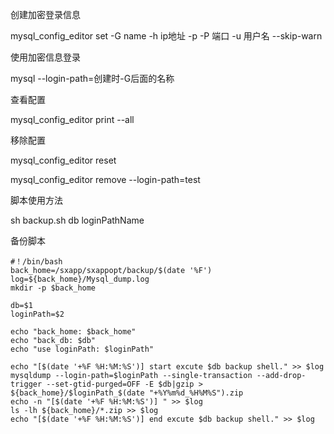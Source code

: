 创建加密登录信息

mysql_config_editor set -G name -h ip地址 -p -P 端口 -u 用户名 --skip-warn

使用加密信息登录

mysql --login-path=创建时-G后面的名称

查看配置

mysql_config_editor print --all

移除配置

mysql_config_editor reset

mysql_config_editor remove --login-path=test

脚本使用方法

sh backup.sh db loginPathName

备份脚本

```
#！/bin/bash
back_home=/sxapp/sxappopt/backup/$(date '%F')
log=${back_home}/Mysql_dump.log
mkdir -p $back_home

db=$1
loginPath=$2

echo "back_home: $back_home"
echo "back_db: $db"
echo "use loginPath: $loginPath"

echo "[$(date '+%F %H:%M:%S')] start excute $db backup shell." >> $log
mysqldump --login-path=$loginPath --single-transaction --add-drop-trigger --set-gtid-purged=OFF -E $db|gzip > ${back_home}/$loginPath_$(date "+%Y%m%d_%H%M%S").zip
echo -n "[$(date '+%F %H:%M:%S')] " >> $log
ls -lh ${back_home}/*.zip >> $log
echo "[$(date '+%F %H:%M:%S')] end excute $db backup shell." >> $log
```

